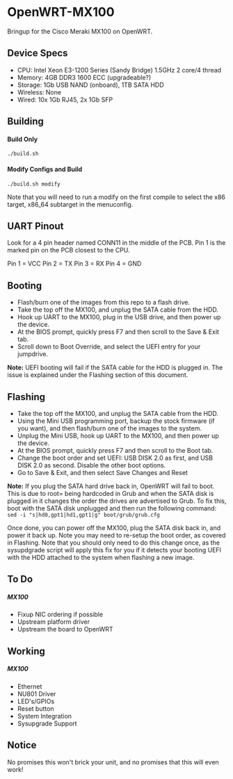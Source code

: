 # OpenWRT-MX100
Bringup for the Cisco Meraki MX100 on OpenWRT.

Device Specs
-----

* CPU: Intel Xeon E3-1200 Series (Sandy Bridge) 1.5GHz 2 core/4 thread
* Memory: 4GB DDR3 1600 ECC (upgradeable?)
* Storage: 1Gb USB NAND (onboard), 1TB SATA HDD
* Wireless: None
* Wired: 10x 1Gb RJ45, 2x 1Gb SFP

Building
-----
#### Build Only
`./build.sh`

#### Modify Configs and Build
`./build.sh modify`

Note that you will need to run a modify on the first compile to select the x86 target, x86_64 subtarget in the menuconfig.

UART Pinout
-----
Look for a 4 pin header named CONN11 in the middle of the PCB. Pin 1 is the marked pin on the PCB closest to the CPU.

Pin 1 = VCC
Pin 2 = TX
Pin 3 = RX
Pin 4 = GND

Booting
-----
 * Flash/burn one of the images from this repo to a flash drive.
 * Take the top off the MX100, and unplug the SATA cable from the HDD.
 * Hook up UART to the MX100, plug in the USB drive, and then power up the device.
 * At the BIOS prompt, quickly press F7 and then scroll to the Save & Exit tab.
 * Scroll down to Boot Override, and select the UEFI entry for your jumpdrive.

**Note:** UEFI booting will fail if the SATA cable for the HDD is plugged in. The issue is explained under the Flashing section of this document.

Flashing
-----
 * Take the top off the MX100, and unplug the SATA cable from the HDD.
 * Using the Mini USB programming port, backup the stock firmware (if you want), and then flash/burn one of the images to the system.
 * Unplug the Mini USB, hook up UART to the MX100, and then power up the device.
 * At the BIOS prompt, quickly press F7 and then scroll to the Boot tab.
 * Change the boot order and set UEFI: USB DISK 2.0 as first, and USB DISK 2.0 as second. Disable the other boot options.
 * Go to Save & Exit, and then select Save Changes and Reset

**Note:** If you plug the SATA hard drive back in, OpenWRT will fail to boot. This is due to root= being hardcoded in Grub and when the SATA disk is plugged in it changes the order the drives are advertised to Grub. To fix this, boot with the SATA disk unplugged and then run the following command:` sed -i "s|hd0,gpt1|hd1,gpt1|g" boot/grub/grub.cfg`

Once done, you can power off the MX100, plug the SATA disk back in, and power it back up. Note you may need to re-setup the boot order, as covered in Flashing. Note that you should only need to do this change once, as the sysupdgrade script will apply this fix for you if it detects your booting UEFI with the HDD attached to the system when flashing a new image.

To Do
-----
##### MX100
* Fixup NIC ordering if possible
* Upstream platform driver
* Upstream the board to OpenWRT

Working
-----
##### MX100
* Ethernet
* NU801 Driver
* LED's/GPIOs
* Reset button
* System Integration
* Sysupgrade Support

Notice
------
No promises this won't brick your unit, and no promises that this will even work!